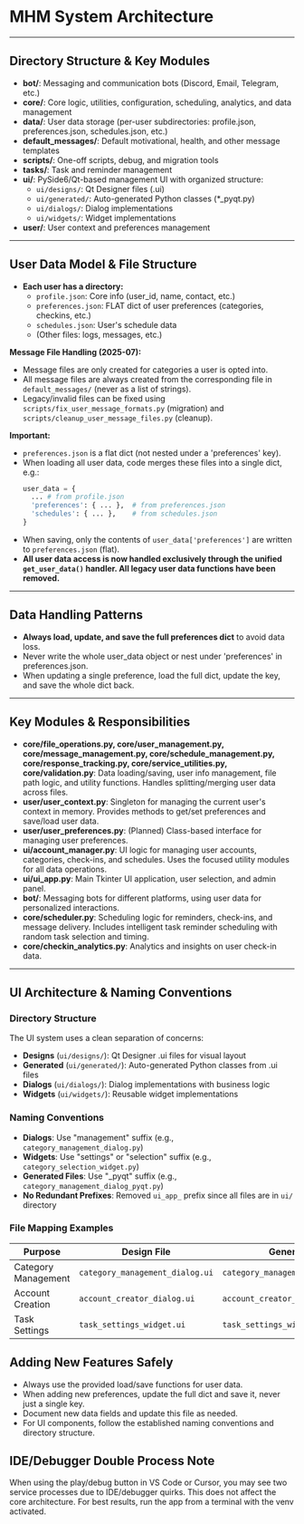 # MHM System Architecture

---

## Directory Structure & Key Modules

- **bot/**: Messaging and communication bots (Discord, Email, Telegram, etc.)
- **core/**: Core logic, utilities, configuration, scheduling, analytics, and data management
- **data/**: User data storage (per-user subdirectories: profile.json, preferences.json, schedules.json, etc.)
- **default_messages/**: Default motivational, health, and other message templates
- **scripts/**: One-off scripts, debug, and migration tools
- **tasks/**: Task and reminder management
- **ui/**: PySide6/Qt-based management UI with organized structure:
  - `ui/designs/`: Qt Designer files (.ui)
  - `ui/generated/`: Auto-generated Python classes (*_pyqt.py)
  - `ui/dialogs/`: Dialog implementations
  - `ui/widgets/`: Widget implementations
- **user/**: User context and preferences management

---

## User Data Model & File Structure

- **Each user has a directory:**
  - `profile.json`: Core info (user_id, name, contact, etc.)
  - `preferences.json`: FLAT dict of user preferences (categories, checkins, etc.)
  - `schedules.json`: User's schedule data
  - (Other files: logs, messages, etc.)

**Message File Handling (2025-07):**
- Message files are only created for categories a user is opted into.
- All message files are always created from the corresponding file in `default_messages/` (never as a list of strings).
- Legacy/invalid files can be fixed using `scripts/fix_user_message_formats.py` (migration) and `scripts/cleanup_user_message_files.py` (cleanup).

**Important:**
- `preferences.json` is a flat dict (not nested under a 'preferences' key).
- When loading all user data, code merges these files into a single dict, e.g.:
  ```python
  user_data = {
    ... # from profile.json
    'preferences': { ... },  # from preferences.json
    'schedules': { ... },    # from schedules.json
  }
  ```
- When saving, only the contents of `user_data['preferences']` are written to `preferences.json` (flat).
- **All user data access is now handled exclusively through the unified `get_user_data()` handler. All legacy user data functions have been removed.**

---

## Data Handling Patterns

- **Always load, update, and save the full preferences dict** to avoid data loss.
- Never write the whole user_data object or nest under 'preferences' in preferences.json.
- When updating a single preference, load the full dict, update the key, and save the whole dict back.

---

## Key Modules & Responsibilities

- **core/file_operations.py, core/user_management.py, core/message_management.py, core/schedule_management.py, core/response_tracking.py, core/service_utilities.py, core/validation.py**: Data loading/saving, user info management, file path logic, and utility functions. Handles splitting/merging user data across files.
- **user/user_context.py**: Singleton for managing the current user's context in memory. Provides methods to get/set preferences and save/load user data.
- **user/user_preferences.py**: (Planned) Class-based interface for managing user preferences.
- **ui/account_manager.py**: UI logic for managing user accounts, categories, check-ins, and schedules. Uses the focused utility modules for all data operations.
- **ui/ui_app.py**: Main Tkinter UI application, user selection, and admin panel.
- **bot/**: Messaging bots for different platforms, using user data for personalized interactions.
- **core/scheduler.py**: Scheduling logic for reminders, check-ins, and message delivery. Includes intelligent task reminder scheduling with random task selection and timing.
- **core/checkin_analytics.py**: Analytics and insights on user check-in data.

---

## UI Architecture & Naming Conventions

### Directory Structure
The UI system uses a clean separation of concerns:
- **Designs** (`ui/designs/`): Qt Designer .ui files for visual layout
- **Generated** (`ui/generated/`): Auto-generated Python classes from .ui files
- **Dialogs** (`ui/dialogs/`): Dialog implementations with business logic
- **Widgets** (`ui/widgets/`): Reusable widget implementations

### Naming Conventions
- **Dialogs**: Use "management" suffix (e.g., `category_management_dialog.py`)
- **Widgets**: Use "settings" or "selection" suffix (e.g., `category_selection_widget.py`)
- **Generated Files**: Use "_pyqt" suffix (e.g., `category_management_dialog_pyqt.py`)
- **No Redundant Prefixes**: Removed `ui_app_` prefix since all files are in `ui/` directory

### File Mapping Examples
| Purpose | Design File | Generated File | Implementation |
|---------|-------------|----------------|----------------|
| Category Management | `category_management_dialog.ui` | `category_management_dialog_pyqt.py` | `category_management_dialog.py` |
| Account Creation | `account_creator_dialog.ui` | `account_creator_dialog_pyqt.py` | `account_creator_dialog.py` |
| Task Settings | `task_settings_widget.ui` | `task_settings_widget_pyqt.py` | `task_settings_widget.py` |

## Adding New Features Safely
- Always use the provided load/save functions for user data.
- When adding new preferences, update the full dict and save it, never just a single key.
- Document new data fields and update this file as needed.
- For UI components, follow the established naming conventions and directory structure.

## IDE/Debugger Double Process Note

When using the play/debug button in VS Code or Cursor, you may see two service processes due to IDE/debugger quirks. This does not affect the core architecture. For best results, run the app from a terminal with the venv activated.
